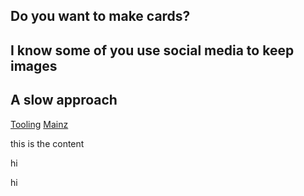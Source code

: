 Do you want to make cards?
--------


I know some of you use social media to keep images
--------


A slow approach
--------

[Tooling](#card/Tooling)
[Mainz](#card/Mainz)

this is the content

hi

hi
